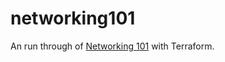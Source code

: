 # networking101

An run through of [Networking 101](https://codelabs.developers.google.com/codelabs/cloud-networking-101/index.html) with Terraform.
